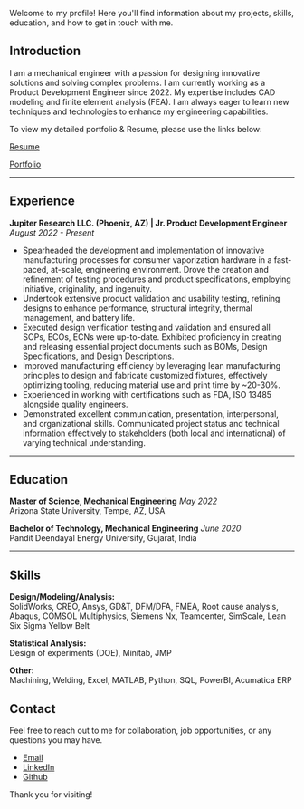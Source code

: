 Welcome to my profile! Here you'll find information about my projects, skills, education, and how to get in touch with me.

## Introduction

I am a mechanical engineer with a passion for designing innovative solutions and solving complex problems. I am currently working as a Product Development Engineer since 2022. My expertise includes CAD modeling and finite element analysis (FEA). I am always eager to learn new techniques and technologies to enhance my engineering capabilities.

To view my detailed portfolio & Resume, please use the links below:

[Resume](./Resume.pdf)

[Portfolio](./Portfolio.pdf)

---

## Experience

**Jupiter Research LLC. (Phoenix, AZ) | Jr. Product Development Engineer**
*August 2022 - Present*

- Spearheaded the development and implementation of innovative manufacturing processes for consumer vaporization hardware in a fast-paced, at-scale, engineering environment. Drove the creation and refinement of testing procedures and product specifications, employing initiative, originality, and ingenuity.
- Undertook extensive product validation and usability testing, refining designs to enhance performance, structural integrity, thermal management, and battery life.
- Executed design verification testing and validation and ensured all SOPs, ECOs, ECNs were up-to-date. Exhibited proficiency in creating and releasing essential project documents such as BOMs, Design Specifications, and Design Descriptions.
- Improved manufacturing efficiency by leveraging lean manufacturing principles to design and fabricate customized fixtures, effectively optimizing tooling, reducing material use and print time by ~20-30%.
- Experienced in working with certifications such as FDA, ISO 13485 alongside quality engineers.
- Demonstrated excellent communication, presentation, interpersonal, and organizational skills. Communicated project status and technical information effectively to stakeholders (both local and international) of varying technical understanding.

---

## Education

**Master of Science, Mechanical Engineering**
*May 2022*  
Arizona State University, Tempe, AZ, USA

**Bachelor of Technology, Mechanical Engineering**
*June 2020*  
Pandit Deendayal Energy University, Gujarat, India

---

## Skills

**Design/Modeling/Analysis:**  
SolidWorks, CREO, Ansys, GD&T, DFM/DFA, FMEA, Root cause analysis, Abaqus, COMSOL Multiphysics, Siemens Nx, Teamcenter, SimScale, Lean Six Sigma Yellow Belt

**Statistical Analysis:**  
Design of experiments (DOE), Minitab, JMP

**Other:**  
Machining, Welding, Excel, MATLAB, Python, SQL, PowerBI, Acumatica ERP


## Contact

Feel free to reach out to me for collaboration, job opportunities, or any questions you may have.

- [Email](joshi.nikhil15@outlook.com)
- [LinkedIn](https://www.linkedin.com/in/joshinikhil15)
- [Github](https://github.com/njoshi-23)

Thank you for visiting!
